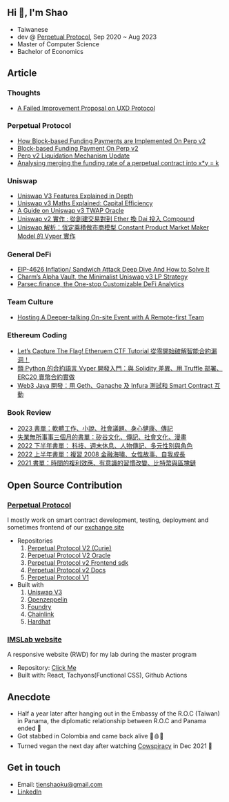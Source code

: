 ## Hi 👋, I'm Shao

-   Taiwanese
-   dev @ [Perpetual Protocol](https://perp.com/), Sep 2020 ~ Aug 2023
-   Master of Computer Science
-   Bachelor of Economics

## Article

### Thoughts

-   [A Failed Improvement Proposal on UXD Protocol](https://medium.com/@tienshaoku/an-improvement-scheme-on-uxd-protocol-84f7e7799740)

### Perpetual Protocol

-   [How Block-based Funding Payments are Implemented On Perp v2](https://medium.com/perpetual-protocol/how-block-based-funding-payment-is-implemented-on-perp-v2-20cfd5057384)
-   [Block-based Funding Payment On Perp v2](https://medium.com/perpetual-protocol/block-based-funding-payment-on-perp-v2-35527094635e)
-   [Perp v2 Liquidation Mechanism Update](https://medium.com/perpetual-protocol/perp-v2-liquidation-mechanism-update-7cb960524f96)
-   [Analysing merging the funding rate of a perpetual contract into x\*y = k](https://medium.com/@tienshaoku/note-1-defi-analysing-merging-the-funding-rate-of-a-perpetual-contract-into-x-y-k-90bdd301cfbf)

### Uniswap

-   [Uniswap V3 Features Explained in Depth](https://medium.com/taipei-ethereum-meetup/uniswap-v3-features-explained-in-depth-178cfe45f223)
-   [Uniswap v3 Maths Explained: Capital Efficiency](https://medium.com/@tienshaoku/uniswap-v3-maths-explained-capital-efficiency-86257c44405a)
-   [A Guide on Uniswap v3 TWAP Oracle](https://medium.com/@tienshaoku/a-guide-on-uniswap-v3-twap-oracle-2aa74a4a97c5)
-   [Uniswap v2 實作 : 從創建交易對到 Ether 換 Dai 投入 Compound](https://medium.com/taipei-ethereum-meetup/uniswap-v2-implementation-and-combination-with-compound-262ff338efa)
-   [Uniswap 解析：恆定乘積做市商模型 Constant Product Market Maker Model 的 Vyper 實作](https://medium.com/taipei-ethereum-meetup/uniswap-explanation-constant-product-market-maker-model-in-vyper-dff80b8467a1)

### General DeFi

-   [EIP-4626 Inflation/ Sandwich Attack Deep Dive And How to Solve It](https://medium.com/@tienshaoku/eip-4626-inflation-sandwich-attack-deep-dive-and-how-to-solve-it-9e3e320cc3f1)
-   [Charm’s Alpha Vault, the Minimalist Uniswap v3 LP Strategy](https://medium.com/@tienshaoku/charms-alpha-vault-the-minimalist-uniswap-v3-lp-strategy-23a059c924b)
-   [Parsec.finance, the One-stop Customizable DeFi Analytics](https://medium.com/@tienshaoku/parsec-finance-the-one-stop-customizable-defi-analytics-e03f29a30ac0)

### Team Culture

-   [Hosting A Deeper-talking On-site Event with A Remote-first Team](https://tienshaoku.medium.com/hosting-a-deeper-talking-on-site-event-with-a-remote-first-team-b288e1b30d63)

### Ethereum Coding

-   [Let’s Capture The Flag! Etheruem CTF Tutorial 從零開始破解智能合約漏洞！](https://medium.com/taipei-ethereum-meetup/lets-capture-the-flag-etheruem-ctf-tutorial-%E5%BE%9E%E9%9B%B6%E9%96%8B%E5%A7%8B%E7%A0%B4%E8%A7%A3%E6%99%BA%E8%83%BD%E5%90%88%E7%B4%84%E6%BC%8F%E6%B4%9E-8b2de7ee9864)
-   [類 Python 的合約語言 Vyper 開發入門：與 Solidity 差異、用 Truffle 部署、ERC20 賣幣合約實做](https://medium.com/taipei-ethereum-meetup/introduction-and-development-guide-to-vyper-the-python-like-smart-contract-language-9d7a94fba22c)
-   [Web3 Java 開發：用 Geth、Ganache 及 Infura 測試和 Smart Contract 互動](https://medium.com/taipei-ethereum-meetup/web3-java-%E9%96%8B%E7%99%BC-%E7%94%A8-geth-ganache-%E5%8F%8A-infura-%E6%B8%AC%E8%A9%A6%E5%92%8C-smart-contract-%E4%BA%92%E5%8B%95-b3740b4328a3)

### Book Review

-   [2023 書單：軟體工作、小說、社會議題、身心健康、傳記](https://tienshaoku.medium.com/2023-%E6%9B%B8%E5%96%AE-%E8%BB%9F%E9%AB%94%E5%B7%A5%E4%BD%9C-%E5%B0%8F%E8%AA%AA-%E7%A4%BE%E6%9C%83%E8%AD%B0%E9%A1%8C-%E8%BA%AB%E5%BF%83%E5%81%A5%E5%BA%B7-%E5%82%B3%E8%A8%98-b34a9ddc4201)
-   [失業無所事事三個月的書單：矽谷文化、傳記、社會文化、漫畫](https://tienshaoku.medium.com/%E5%A4%B1%E6%A5%AD%E7%84%A1%E6%89%80%E4%BA%8B%E4%BA%8B%E4%B8%89%E5%80%8B%E6%9C%88%E7%9A%84%E9%96%B1%E8%AE%80%E6%B8%85%E5%96%AE-%E7%9F%BD%E8%B0%B7%E6%96%87%E5%8C%96-%E5%82%B3%E8%A8%98-%E7%A4%BE%E6%9C%83%E6%96%87%E5%8C%96-%E6%BC%AB%E7%95%AB-72b38a36c6a2)
-   [2022 下半年書單： 科技、週末休息、人物傳記、多元性別與角色](https://medium.com/@tienshaoku/2022-%E4%B8%8B%E5%8D%8A%E5%B9%B4%E6%9B%B8%E5%96%AE-285a55c3387b)
-   [2022 上半年書單：複習 2008 金融海嘯、女性故事、自我成長](https://medium.com/@tienshaoku/2022-%E4%B8%8A%E5%8D%8A%E5%B9%B4%E6%9B%B8%E5%96%AE-c65e2546be46)
-   [2021 書單：時間的複利效應、有意識的習慣改變、比特幣與區塊鏈](https://medium.com/@tienshaoku/2021-%E6%9B%B8%E5%96%AE-28fc9e251848)

## Open Source Contribution

### [Perpetual Protocol](https://perp.com/)

I mostly work on smart contract development, testing, deployment and sometimes frontend of our [exchange site](https://app.perp.com/)

-   Repositories
    1. [Perpetual Protocol V2 (Curie)](https://github.com/perpetual-protocol/perp-curie-contract)
    2. [Perpetual Protocol V2 Oracle](https://github.com/perpetual-protocol/perp-oracle-contract)
    3. [Perpetual Protocol v2 Frontend sdk](https://github.com/perpetual-protocol/sdk-curie)
    4. [Perpetual Protocol v2 Docs](https://github.com/perpetual-protocol/perp-docs)
    5. [Perpetual Protocol V1](https://github.com/perpetual-protocol/perpetual-protocol)
-   Built with
    1. [Uniswap V3](https://www.npmjs.com/package/@uniswap/v3-core)
    2. [Openzeppelin](https://www.npmjs.com/package/@openzeppelin/contracts)
    3. [Foundry](https://github.com/foundry-rs/foundry)
    4. [Chainlink](https://www.npmjs.com/package/@chainlink/contracts)
    5. [Hardhat](https://www.npmjs.com/package/hardhat)

### [IMSLab website](https://www.imslab.org/)

A responsive website (RWD) for my lab during the master program

-   Repository: [Click Me](https://github.com/ncku-imslab/ncku-imslab.github.io)
-   Built with: React, Tachyons(Functional CSS), Github Actions

## Anecdote

-   Half a year later after hanging out in the Embassy of the R.O.C (Taiwan) in Panama, the diplomatic relationship between R.O.C and Panama ended 🤔
-   Got stabbed in Colombia and came back alive 🔪🩸🫡
-   Turned vegan the next day after watching [Cowspiracy](https://www.cowspiracy.com/) in Dec 2021 🌱

## Get in touch

-   Email: tienshaoku@gmail.com
-   [LinkedIn](https://www.linkedin.com/in/tienshaoku/)
